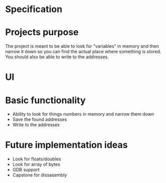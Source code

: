 # Specification

# Projects purpose
The project is meant to be able to look for "variables" in memory and then narrow it down so you can find the actual place where something is stored.
You should also be able to write to the addresses.

# UI

# Basic functionality
- Ability to look for things numbers in memory and narrow them down
- Save the found addresses
- Write to the addresses

# Future implementation ideas
- Look for floats/doubles
- Look for array of bytes
- GDB support
- Capstone for dissasembly
